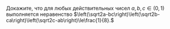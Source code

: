 Докажите, что для любых действительных чисел $a,b,c\in(0,1)$ выполняется неравенство $\left(\sqrt2a-bc\right)\left(\sqrt2b-ca\right)\left(\sqrt2c-ab\right)\le\frac{1}{8}.$